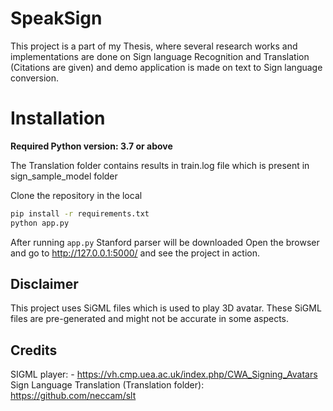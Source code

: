 # SpeakSign

This project is a part of my Thesis, where several research works and implementations are done on Sign language Recognition and Translation (Citations are given) and demo application is made on text to Sign language conversion.

# Installation
**Required Python version: 3.7 or above**

The Translation folder contains results in train.log file which is present in sign_sample_model folder

Clone the repository in the local 

```sh
pip install -r requirements.txt
python app.py
```

After running ```app.py``` Stanford parser will be downloaded
Open the browser and go to http://127.0.0.1:5000/  and see the project in action.

## Disclaimer
This project uses SiGML files which is used to play 3D avatar. These SiGML files are pre-generated and might not be accurate in some aspects.

## Credits
SIGML player: - https://vh.cmp.uea.ac.uk/index.php/CWA_Signing_Avatars
Sign Language Translation (Translation folder): https://github.com/neccam/slt
